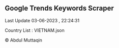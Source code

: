 

## Google Trends Keywords Scraper 
 
Last Update 03-06-2023 , 22:24:31

Country List :
VIETNAM.json



© Abdul Muttaqin 
